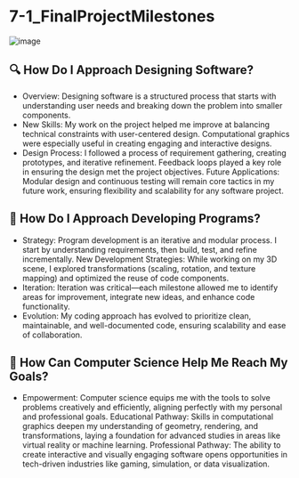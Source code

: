 # 7-1_FinalProjectMilestones
![image](https://github.com/user-attachments/assets/fbec07b2-506b-4e86-8773-0b70b5841ccc)

## 🔍 How Do I Approach Designing Software?
- Overview: Designing software is a structured process that starts with understanding user needs and breaking down the problem into smaller components.
- New Skills: My work on the project helped me improve at balancing technical constraints with user-centered design. Computational graphics were especially useful in creating engaging and interactive designs.
- Design Process: I followed a process of requirement gathering, creating prototypes, and iterative refinement. Feedback loops played a key role in ensuring the design met the project objectives.
Future Applications: Modular design and continuous testing will remain core tactics in my future work, ensuring flexibility and scalability for any software project.


## 🔧 How Do I Approach Developing Programs?
- Strategy: Program development is an iterative and modular process. I start by understanding requirements, then build, test, and refine incrementally.
New Development Strategies: While working on my 3D scene, I explored transformations (scaling, rotation, and texture mapping) and optimized the reuse of code components.
- Iteration: Iteration was critical—each milestone allowed me to identify areas for improvement, integrate new ideas, and enhance code functionality.
- Evolution: My coding approach has evolved to prioritize clean, maintainable, and well-documented code, ensuring scalability and ease of collaboration.


## 🚀 How Can Computer Science Help Me Reach My Goals?
- Empowerment: Computer science equips me with the tools to solve problems creatively and efficiently, aligning perfectly with my personal and professional goals.
Educational Pathway: Skills in computational graphics deepen my understanding of geometry, rendering, and transformations, laying a foundation for advanced studies in areas like virtual reality or machine learning.
Professional Pathway: The ability to create interactive and visually engaging software opens opportunities in tech-driven industries like gaming, simulation, or data visualization.

